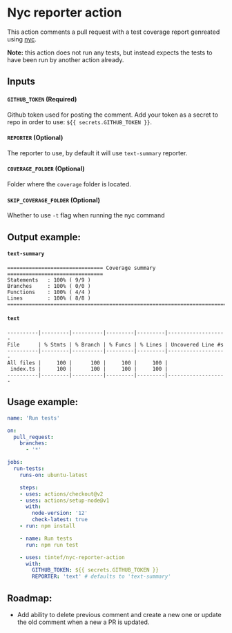 # Nyc reporter action

This action comments a pull request with a test coverage report genreated using [nyc](https://github.com/istanbuljs/nyc).

**Note:** this action does not run any tests, but instead expects the tests to have been run by another action already.

## Inputs

#### `GITHUB_TOKEN` (**Required**)

Github token used for posting the comment. Add your token as a secret to repo in order to use: `${{ secrets.GITHUB_TOKEN }}`.

#### `REPORTER` (**Optional**)

The reporter to use, by default it will use `text-summary` reporter.

#### `COVERAGE_FOLDER` (**Optional**)

Folder where the `coverage` folder is located.

#### `SKIP_COVERAGE_FOLDER` (**Optional**)

Whether to use `-t` flag when running the nyc command

## Output example:

#### `text-summary`

```
=============================== Coverage summary ===============================
Statements   : 100% ( 9/9 )
Branches     : 100% ( 0/0 )
Functions    : 100% ( 4/4 )
Lines        : 100% ( 8/8 )
================================================================================
```

#### `text`

```
----------|---------|----------|---------|---------|-------------------
File      | % Stmts | % Branch | % Funcs | % Lines | Uncovered Line #s
----------|---------|----------|---------|---------|-------------------
All files |     100 |      100 |     100 |     100 |
 index.ts |     100 |      100 |     100 |     100 |
----------|---------|----------|---------|---------|-------------------
```


## Usage example:

```yml
name: 'Run tests'

on:
  pull_request:
    branches:
      - '*'

jobs:
  run-tests:
    runs-on: ubuntu-latest

    steps:
    - uses: actions/checkout@v2
    - uses: actions/setup-node@v1
      with:
        node-version: '12'
        check-latest: true
    - run: npm install

    - name: Run tests
      run: npm run test

    - uses: tintef/nyc-reporter-action
      with:
        GITHUB_TOKEN: ${{ secrets.GITHUB_TOKEN }}
        REPORTER: 'text' # defaults to 'text-summary'
```

## Roadmap:

- Add ability to delete previous comment and create a new one or update the old comment when a new a PR is updated.
